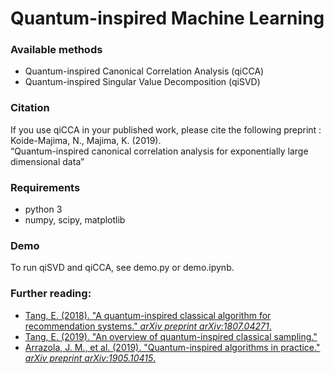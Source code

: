 # Quantum-inspired Machine Learning

### Available methods
* Quantum-inspired Canonical Correlation Analysis (qiCCA)
* Quantum-inspired Singular Value Decomposition (qiSVD)

### Citation
If you use qiCCA in your published work, please cite the following preprint :<br>
Koide-Majima, N., Majima, K. (2019).<br>
“Quantum-inspired canonical correlation analysis for exponentially large dimensional data”<br>

### Requirements
* python 3
* numpy, scipy, matplotlib

### Demo
To run qiSVD and qiCCA, see demo.py or demo.ipynb.<br>

### Further reading:
* [Tang, E. (2018). "A quantum-inspired classical algorithm for recommendation systems." _arXiv preprint arXiv:1807.04271_.](https://arxiv.org/abs/1807.04271)
* [Tang, E. (2019). "An overview of quantum-inspired classical sampling."](https://ewintang.com/blog/2019/01/28/an-overview-of-quantum-inspired-sampling/)
* [Arrazola, J. M., et al. (2019). "Quantum-inspired algorithms in practice." _arXiv preprint arXiv:1905.10415_.](https://arxiv.org/abs/1905.10415)
